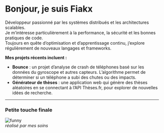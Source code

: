 # Bonjour, je suis Fiakx

Développeur passionné par les systèmes distribués et les architectures scalables.  
Je m’intéresse particulièrement à la performance, la sécurité et les bonnes pratiques de code.  
Toujours en quête d’optimisation et d’apprentissage continu, j’explore régulièrement de nouveaux langages et frameworks.

**Mes projets récents incluent :** 
- **Bounce** : un projet d’analyse de crash de téléphones basé sur les données du gyroscope et autres capteurs. L’algorithme permet de déterminer si un téléphone a subi des chutes ou des impacts.  
- **Générateur de thèses** : une application web qui génère des thèses aléatoires en se connectant à l’API Thèses.fr,
pour explorer de nouvelles idées de recherche.  
---

### Petite touche finale 
![funny](https://encrypted-tbn0.gstatic.com/images?q=tbn:ANd9GcSPpAh63HncAuJOC6TxWkGLYpS0WwNXswz9MA&s)  
*réalisé par mes soins*
